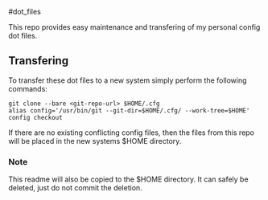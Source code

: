 #dot_files

This repo provides easy maintenance and transfering of my personal config dot files.

## Transfering
To transfer these dot files to a new system simply perform the following commands:

```
git clone --bare <git-repo-url> $HOME/.cfg
alias config='/usr/bin/git --git-dir=$HOME/.cfg/ --work-tree=$HOME'
config checkout
```
If there are no existing conflicting config files, then the files from this repo will be placed in the new systems $HOME directory.

### Note
This readme will also be copied to the $HOME directory. It can safely be deleted, just do not commit the deletion.

